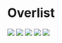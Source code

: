 # Overlist

<img src="WhatsApp Image 2021-03-16 at 4.35.08 PM.jpeg" />

<img src="WhatsApp Image 2021-03-16 at 4.35.29 PM.jpeg" />

<img src="WhatsApp Image 2021-03-16 at 4.39.58 PM.jpeg" />

<img src="WhatsApp Image 2021-03-16 at 4.39.58 PM (1).jpeg" />

<img src="WhatsApp Image 2021-03-16 at 4.39.59 PM.jpeg" />
